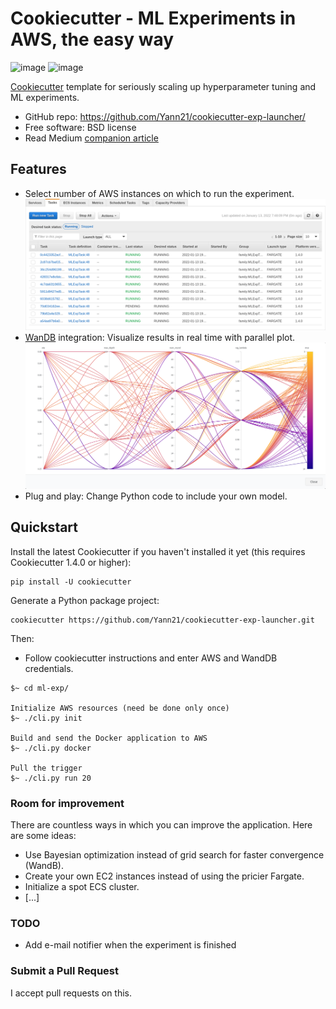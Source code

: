 Cookiecutter - ML Experiments in AWS, the easy way
=================================================

![image](https://travis-ci.org/audreyfeldroy/cookiecutter-pypackage.svg?branch=master%0A%20:target:%20https://travis-ci.org/github/audreyfeldroy/cookiecutter-pypackage%0A%20:alt:%20Build%20Status)
![image](https://readthedocs.org/projects/cookiecutter-pypackage/badge/?version=latest%0A%20:target:%20https://cookiecutter-pypackage.readthedocs.io/en/latest/?badge=latest%0A%20:alt:%20Documentation%20Status)

[Cookiecutter](https://github.com/cookiecutter/cookiecutter) template for seriously 
scaling up hyperparameter tuning and ML experiments.

-   GitHub repo:
    <https://github.com/Yann21/cookiecutter-exp-launcher/>
-   Free software: BSD license
-   Read Medium [companion article](https://medium.com/@yann.hoffmaaann/using-compute-power-to-iterate-faster-through-ml-experiments-94c72342adaf)

Features
--------

-   Select number of AWS instances on which to run the experiment.
    ![AWS Instances](img/aws_running_instances.png)
-   [WanDB](https://wandb.ai) integration: Visualize results in real time with parallel plot.
    ![WandB Dashboard](img/wandb_experiment_dashboard.png)
-   Plug and play: Change Python code to include your own model.


Quickstart
----------

Install the latest Cookiecutter if you haven't installed it yet (this
requires Cookiecutter 1.4.0 or higher):

    pip install -U cookiecutter

Generate a Python package project:

    cookiecutter https://github.com/Yann21/cookiecutter-exp-launcher.git

Then:

-   Follow cookiecutter instructions and enter AWS and WandDB credentials.
```{r}
$~ cd ml-exp/

Initialize AWS resources (need be done only once)
$~ ./cli.py init

Build and send the Docker application to AWS
$~ ./cli.py docker

Pull the trigger
$~ ./cli.py run 20
```


### Room for improvement
There are countless ways in which you can improve the application. Here are
some ideas:
- Use Bayesian optimization instead of grid search for faster convergence (WandB).
- Create your own EC2 instances instead of using the pricier Fargate.
- Initialize a spot ECS cluster.
- [...]

### TODO
* Add e-mail notifier when the experiment is finished

### Submit a Pull Request

I accept pull requests on this.
